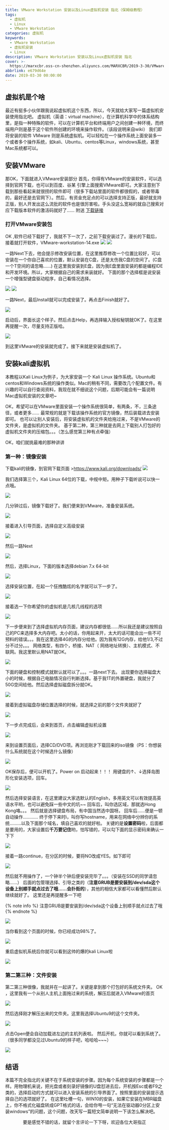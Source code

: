 ```yaml
---
title: VMware Workstation 安装以及Linux虚拟机安装 指北（保姆级教程）
tags:
  - 虚拟机
  - Linux
  - VMware Workstation
categories: 虚拟机
keywords:
  - VMware Workstation
  - 虚拟机安装
  - Linux
description: VMware Workstation 安装以及Linux虚拟机安装 指北
cover: >-
  https://marxcbr.oss-cn-shenzhen.aliyuncs.com/MARXCBR/2019-3-30/VMware_Workstation_安装以及Linux虚拟机安装_指北/1553932753054.png
abbrlink: e679d64e
date: 2019-03-30 00:00:00
---
```


## 虚拟机是个啥

最近有挺多小伙伴跟我说起虚拟机这个东西，所以，今天就给大家写一篇虚拟机安装使用指北吧。
虚拟机（英语：virtual machine），在计算机科学中的体系结构里，是指一种特殊的软件，可以在计算机平台和终端用户之间创建一种环境，而终端用户则是基于这个软件所创建的环境来操作软件。（该段说明来自wiki）
我们即将安装的软件 VMware 则是系统虚拟机。可以轻松在一个操作系统上面安装多一个或者多个操作系统，如kali、Ubuntu、centos等Linux，windows系统，甚至Mac系统都可以。

## 安装VMware
那OK，下面就进入VMware安装部分
首先，你得有VMware的安装软件，可以选择到官网下载，也可以到百度、谷某 引擎上面搜索VMware即可。大家注意别下载到那些看起来就很捞的软件即可（很多下载站里面的软件都很假的，或者带毒的，最好还是去官网下）。然后，有资金充足点的可以选择支持正版，最好就支持正版，别人开发出这么流批的软件也是很厉害啦。手头没这么宽裕的就自己搜索对应下载版本软件的激活码就好了……
附送 [下载链接](https://my.vmware.com/en/web/vmware/info/slug/desktop_end_user_computing/vmware_workstation_pro/15_0)

### 打开VMware安装包
OK ,软件已经下载好了，我就不下一次了，之前下载安装过了。漫长的下载后，接着就打开软件，VMware-workstation-14.exe
![](https://marxcbr.oss-cn-shenzhen.aliyuncs.com/MARXCBR/2019-3-30/VMware_Workstation_安装以及Linux虚拟机安装_指北/1553925308463.png)
![](https://marxcbr.oss-cn-shenzhen.aliyuncs.com/MARXCBR/2019-3-30/VMware_Workstation_安装以及Linux虚拟机安装_指北/1553926019253.png)

一路Next下去，他会提示修改安装位置，在这里推荐修改一个位置比较好，可以安装在一个你自己喜欢的位置，默认安装在C盘，还是太伤我C盘的空间了。(C盘一个T空间的请忽略……)
在这里我安装到E盘，因为我E盘里面安装的都是编程IDE和开发环境。所以，大家根据自己的需求来装就好。
下面的那个选择框是说安装一个增强型键盘驱动程序，自己看情况选择。

![](https://marxcbr.oss-cn-shenzhen.aliyuncs.com/MARXCBR/2019-3-30/VMware_Workstation_安装以及Linux虚拟机安装_指北/1553926081656.png)
![](https://marxcbr.oss-cn-shenzhen.aliyuncs.com/MARXCBR/2019-3-30/VMware_Workstation_安装以及Linux虚拟机安装_指北/1553926149488.png)

一路Next，最后Install就可以完成安装了。再点击Finish就好了。

![](https://marxcbr.oss-cn-shenzhen.aliyuncs.com/MARXCBR/2019-3-30/VMware_Workstation_安装以及Linux虚拟机安装_指北/1553926235692.png)

启动后，界面长这个样子。然后点击Help，再选择输入授权秘钥就OK了。在这里再提醒一次，尽量支持正版哈。

![](https://marxcbr.oss-cn-shenzhen.aliyuncs.com/MARXCBR/2019-3-30/VMware_Workstation_安装以及Linux虚拟机安装_指北/1553926380199.png)

到这里VMware的安装就完成了。接下来就是安装虚拟机了。

## 安装kali虚拟机

本教程以Kali Linux为例子，为大家安装一个 Kali Linux 操作系统。Ubuntu和centos和Windows系统的操作类似。Mac的稍有不同，需要改几个配置文件。有兴趣的可以自行查阅资料，我现在就不细说这个问题，后期可能会有一篇说明Mac虚拟机安装的文章吧~

OK，希望可以在VMware里面安装一个操作系统很简单，有两条，不，三条途径，或者更多……
最常规的就是下载该操作系统的官方镜像，然后装载进去安装即可。
也可以让别人安装后，将安装虚拟机的文件夹给拖过来，不是VMware的文件夹，是虚拟机的文件夹。
基于第二种，第三种就是去网上下载别人打包好的虚拟机文件夹的压缩包。。。（怎么感觉第三种有点牵强）

OK，咱们就挑最难的那种讲讲

### 第一种：镜像安装
下载kali的镜像，到官网下载页面 >https://www.kali.org/downloads/
![](https://marxcbr.oss-cn-shenzhen.aliyuncs.com/MARXCBR/2019-3-30/VMware_Workstation_安装以及Linux虚拟机安装_指北/1553927247277.png)

我们选择第三个，Kali Linux 64位的下载，中规中矩。用种子下载听说可以快一点哦。

![](https://marxcbr.oss-cn-shenzhen.aliyuncs.com/MARXCBR/2019-3-30/VMware_Workstation_安装以及Linux虚拟机安装_指北/1553927465210.png)

几分钟过后，镜像下载好了。我们便来到VMware，准备安装系统。

![](https://marxcbr.oss-cn-shenzhen.aliyuncs.com/MARXCBR/2019-3-30/VMware_Workstation_安装以及Linux虚拟机安装_指北/1553927822476.png)

接着进入引导页面，选择自定义高级安装

![](https://marxcbr.oss-cn-shenzhen.aliyuncs.com/MARXCBR/2019-3-30/VMware_Workstation_安装以及Linux虚拟机安装_指北/1553927957164.png)

然后一路Next

![](https://marxcbr.oss-cn-shenzhen.aliyuncs.com/MARXCBR/2019-3-30/VMware_Workstation_安装以及Linux虚拟机安装_指北/1553927998094.png)

然后，选择Linux，下面的版本选择debian 7.x 64-bit

![](https://marxcbr.oss-cn-shenzhen.aliyuncs.com/MARXCBR/2019-3-30/VMware_Workstation_安装以及Linux虚拟机安装_指北/1553928189136.png)

选择安装位置，在起一个狂拽酷炫的名字就可以下一步了。

![](https://marxcbr.oss-cn-shenzhen.aliyuncs.com/MARXCBR/2019-3-30/VMware_Workstation_安装以及Linux虚拟机安装_指北/1553928351486.png)

接着选一下你希望你的虚拟机是几核几线程的选项

![](https://marxcbr.oss-cn-shenzhen.aliyuncs.com/MARXCBR/2019-3-30/VMware_Workstation_安装以及Linux虚拟机安装_指北/1553928422395.png)

下一步便来到了选择虚拟机内存页面，建议内存都很低……所以我还是建议按照自己的PC来选择多大内存吧。太小的话，你用起来开，太大的话可能会出一些不可预料的错误。。。我在这里选择4G的内存分给他。因为我有12G内存，给他1/3,不过分不过分。。。
网络类型，有四个，桥接、NAT（ 网络地址转换）、主机模式、不联网。我这里默认用NAT就OK。

![](https://marxcbr.oss-cn-shenzhen.aliyuncs.com/MARXCBR/2019-3-30/VMware_Workstation_安装以及Linux虚拟机安装_指北/1553928769211.png)

下面的硬盘和控制模式就默认就可以了。。。一路next下去。
出现要你选择磁盘大小的时候，根据自己电脑情况自行判断选择。基于我1T的外置硬盘，我就分了50G空间给他。然后选择虚拟磁盘拆分就OK。

![](https://marxcbr.oss-cn-shenzhen.aliyuncs.com/MARXCBR/2019-3-30/VMware_Workstation_安装以及Linux虚拟机安装_指北/1553928931855.png)

接着到虚拟磁盘存储位置选择的时候，就选择之前的那个文件夹就好了

![](https://marxcbr.oss-cn-shenzhen.aliyuncs.com/MARXCBR/2019-3-30/VMware_Workstation_安装以及Linux虚拟机安装_指北/1553929078976.png)

下一步点完成后，会来到首页，点击编辑虚拟机设置

![](https://marxcbr.oss-cn-shenzhen.aliyuncs.com/MARXCBR/2019-3-30/VMware_Workstation_安装以及Linux虚拟机安装_指北/1553929115261.png)

来到设置页面后，选择CD/DVD项。再浏览刚才下载回来的iso镜像（PS：你想装什么系统就在这个时候选什么镜像）

![](https://marxcbr.oss-cn-shenzhen.aliyuncs.com/MARXCBR/2019-3-30/VMware_Workstation_安装以及Linux虚拟机安装_指北/1553929187227.png)

OK保存后，便可以开机了。Power on 启动起来！！！
用键盘的↑、↓选择岛图形化安装选项，回车。

![](https://marxcbr.oss-cn-shenzhen.aliyuncs.com/MARXCBR/2019-3-30/VMware_Workstation_安装以及Linux虚拟机安装_指北/1553929323243.png)

然后选择安装语言，在这里建议大家选默认的English，多用英文可以有效提高英语水平哟，也可以避免踩一些中文的坑~~
回车后，叫你选区域，那就选Hong Kong咯。。。
然后就是选择键盘布局，有中国当然选中国呀。
回车后……便是一顿自动操作…………
终于停下来时i，叫你写hostname，用来在网络中分辨你的系统………以及下面那个域名，填自己喜欢的就好啦。
关键的是**设置密码**啦，后面都是要用的，大家设置后**千万要记住**哟，怕写错的，可以勾下面的显示密码来确认一下下

![](https://marxcbr.oss-cn-shenzhen.aliyuncs.com/MARXCBR/2019-3-30/VMware_Workstation_安装以及Linux虚拟机安装_指北/1553929806510.png)

接着一路continue，在分区的时候，要将NO改成YES。如下即可

![](https://marxcbr.oss-cn-shenzhen.aliyuncs.com/MARXCBR/2019-3-30/VMware_Workstation_安装以及Linux虚拟机安装_指北/1553929962229.png)

然后就不用操作了，一个钟半个钟后便安装完毕了。。。（安装在SSD的同学请忽略……）
后面的包管理选择、引导之类的（**注意GRUB是要安装到/dev/sda这个设备上别顺手就点过去了哦……会扑街的**），其他的相信大家都可以看懂然后默认继续就好了。
这里还是再提醒多一下吧

{% note info %}
注意GRUB是要安装到/dev/sda这个设备上别顺手就点过去了哦
{% endnote %}

![](https://marxcbr.oss-cn-shenzhen.aliyuncs.com/MARXCBR/2019-3-30/VMware_Workstation_安装以及Linux虚拟机安装_指北/1553930635743.png)

当你看到这个页面的时候，你已经成功98%了。

![](https://marxcbr.oss-cn-shenzhen.aliyuncs.com/MARXCBR/2019-3-30/VMware_Workstation_安装以及Linux虚拟机安装_指北/1553930814977.png)

重启虚拟机系统后你就可以看到这帅的爆的kali Linux啦

![](https://marxcbr.oss-cn-shenzhen.aliyuncs.com/MARXCBR/2019-3-30/VMware_Workstation_安装以及Linux虚拟机安装_指北/1553932753054.png)

### 第二第三种：文件安装
第二第三种很像，我就并在一起讲了。关键是拿到那个打包好的系统文件夹。
OK ，这里我有一个从别人主机上面拖过来的系统，解压后就进入VMware的首页


![](https://marxcbr.oss-cn-shenzhen.aliyuncs.com/MARXCBR/2020-3-28/BogImages/1585330389377.png)

然后选择刚才解压出来的文件夹。这里我选择Ubuntu9的这个文件夹。

![](https://marxcbr.oss-cn-shenzhen.aliyuncs.com/MARXCBR/2020-3-28/BogImages/1585330427726.png)

点击Open便会自动加载进左边的主机列表啦。
然后开机，你就可以看到系统了。（很多同学都没见过Ubuntu9的样子吧，哈哈哈~~~）

![](https://marxcbr.oss-cn-shenzhen.aliyuncs.com/MARXCBR/2020-3-28/BogImages/1585330435651.png)


## 结语

本篇不完全指北的关键不在于系统安装的步骤。因为每个系统安装的步骤都是一个样。用物理机来说，把光盘或者刻录好镜像的U盘怼进去后，开机按Esc或者F9之类的，选择启动的方式就可以进入安装系统的引导界面了。按照里面的安装提示选择自己的选项就好了。
在这里吐槽一句，WIN10的安装，如果它安装在MBR磁盘上，你不格式化磁盘转成GPT格式的话，会给你甩一句“无法在驱动器0分区上安装windows”的问题，这个问题，改天写一篇短文简单说明一下该怎么解决吧。

<center>要是感觉不错的话，就留个言评论一下下呀，欢迎各位大哥指正</center>